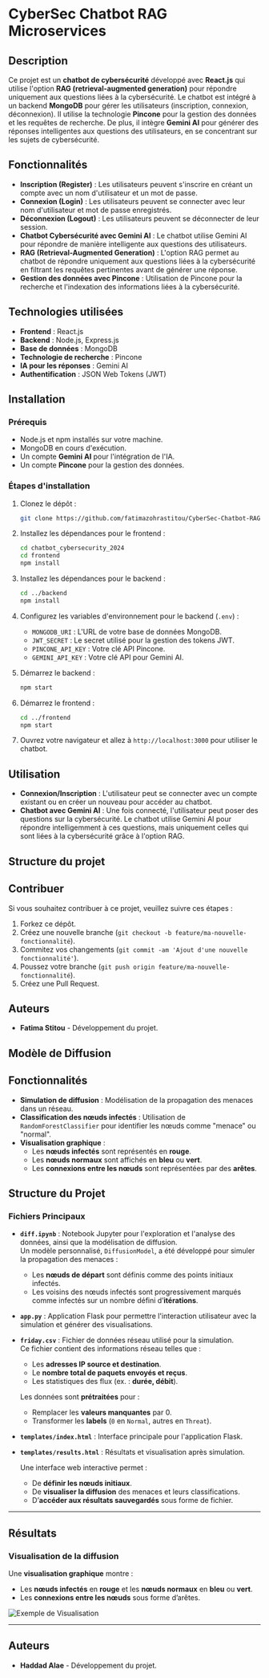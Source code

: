 ﻿# CyberSec Chatbot RAG Microservices

## Description

Ce projet est un **chatbot de cybersécurité** développé avec **React.js** qui utilise l'option **RAG (retrieval-augmented generation)** pour répondre uniquement aux questions liées à la cybersécurité. Le chatbot est intégré à un backend **MongoDB** pour gérer les utilisateurs (inscription, connexion, déconnexion). Il utilise la technologie **Pincone** pour la gestion des données et les requêtes de recherche. De plus, il intègre **Gemini AI** pour générer des réponses intelligentes aux questions des utilisateurs, en se concentrant sur les sujets de cybersécurité.

## Fonctionnalités

- **Inscription (Register)** : Les utilisateurs peuvent s'inscrire en créant un compte avec un nom d'utilisateur et un mot de passe.
- **Connexion (Login)** : Les utilisateurs peuvent se connecter avec leur nom d'utilisateur et mot de passe enregistrés.
- **Déconnexion (Logout)** : Les utilisateurs peuvent se déconnecter de leur session.
- **Chatbot Cybersécurité avec Gemini AI** : Le chatbot utilise Gemini AI pour répondre de manière intelligente aux questions des utilisateurs.
- **RAG (Retrieval-Augmented Generation)** : L'option RAG permet au chatbot de répondre uniquement aux questions liées à la cybersécurité en filtrant les requêtes pertinentes avant de générer une réponse.
- **Gestion des données avec Pincone** : Utilisation de Pincone pour la recherche et l'indexation des informations liées à la cybersécurité.

## Technologies utilisées

- **Frontend** : React.js
- **Backend** : Node.js, Express.js
- **Base de données** : MongoDB
- **Technologie de recherche** : Pincone
- **IA pour les réponses** : Gemini AI
- **Authentification** : JSON Web Tokens (JWT)

## Installation

### Prérequis

- Node.js et npm installés sur votre machine.
- MongoDB en cours d'exécution.
- Un compte **Gemini AI** pour l'intégration de l'IA.
- Un compte **Pincone** pour la gestion des données.

### Étapes d'installation

1. Clonez le dépôt :
    ```bash
    git clone https://github.com/fatimazohrastitou/CyberSec-Chatbot-RAG-Microservices.git
    ```

2. Installez les dépendances pour le frontend :
    ```bash
    cd chatbot_cybersecurity_2024
    cd frontend
    npm install
    ```

3. Installez les dépendances pour le backend :
    ```bash
    cd ../backend
    npm install
    ```

4. Configurez les variables d'environnement pour le backend (`.env`) :
    - `MONGODB_URI` : L'URL de votre base de données MongoDB.
    - `JWT_SECRET` : Le secret utilisé pour la gestion des tokens JWT.
    - `PINCONE_API_KEY` : Votre clé API Pincone.
    - `GEMINI_API_KEY` : Votre clé API pour Gemini AI.

5. Démarrez le backend :
    ```bash
    npm start
    ```

6. Démarrez le frontend :
    ```bash
    cd ../frontend
    npm start
    ```

7. Ouvrez votre navigateur et allez à `http://localhost:3000` pour utiliser le chatbot.

## Utilisation

- **Connexion/Inscription** : L'utilisateur peut se connecter avec un compte existant ou en créer un nouveau pour accéder au chatbot.
- **Chatbot avec Gemini AI** : Une fois connecté, l'utilisateur peut poser des questions sur la cybersécurité. Le chatbot utilise Gemini AI pour répondre intelligemment à ces questions, mais uniquement celles qui sont liées à la cybersécurité grâce à l'option RAG.

## Structure du projet



## Contribuer

Si vous souhaitez contribuer à ce projet, veuillez suivre ces étapes :

1. Forkez ce dépôt.
2. Créez une nouvelle branche (`git checkout -b feature/ma-nouvelle-fonctionnalité`).
3. Commitez vos changements (`git commit -am 'Ajout d'une nouvelle fonctionnalité'`).
4. Poussez votre branche (`git push origin feature/ma-nouvelle-fonctionnalité`).
5. Créez une Pull Request.

## Auteurs

- **Fatima Stitou** - Développement du projet.

  
## Modèle de Diffusion
## Fonctionnalités
- **Simulation de diffusion** : Modélisation de la propagation des menaces dans un réseau.
- **Classification des nœuds infectés** : Utilisation de `RandomForestClassifier` pour identifier les nœuds comme "menace" ou "normal".
- **Visualisation graphique** :
  - Les **nœuds infectés** sont représentés en **rouge**.
  - Les **nœuds normaux** sont affichés en **bleu** ou **vert**.
  - Les **connexions entre les nœuds** sont représentées par des **arêtes**.

## Structure du Projet 

### Fichiers Principaux

- **`diff.ipynb`** : Notebook Jupyter pour l'exploration et l'analyse des données, ainsi que la modélisation de diffusion.  
  Un modèle personnalisé, `DiffusionModel`, a été développé pour simuler la propagation des menaces :
  - Les **nœuds de départ** sont définis comme des points initiaux infectés.
  - Les voisins des nœuds infectés sont progressivement marqués comme infectés sur un nombre défini d’**itérations**.

- **`app.py`** : Application Flask pour permettre l'interaction utilisateur avec la simulation et générer des visualisations.

- **`friday.csv`** : Fichier de données réseau utilisé pour la simulation.  
  Ce fichier contient des informations réseau telles que :  
  - Les **adresses IP source et destination**.  
  - Le **nombre total de paquets envoyés et reçus**.  
  - Les statistiques des flux (ex. : **durée, débit**).  

  Les données sont **prétraitées** pour :  
  - Remplacer les **valeurs manquantes** par 0.  
  - Transformer les **labels** (`0` en `Normal`, autres en `Threat`).

- **`templates/index.html`** : Interface principale pour l'application Flask.  
- **`templates/results.html`** : Résultats et visualisation après simulation.  

  Une interface web interactive permet :  
  - De **définir les nœuds initiaux**.  
  - De **visualiser la diffusion** des menaces et leurs classifications.  
  - D’**accéder aux résultats sauvegardés** sous forme de fichier.  

---

## Résultats

### Visualisation de la diffusion

Une **visualisation graphique** montre :  
- Les **nœuds infectés** en **rouge** et les **nœuds normaux** en **bleu** ou **vert**.  
- Les **connexions entre les nœuds** sous forme d’arêtes.  

![Exemple de Visualisation](https://github.com/user-attachments/assets/c5c1e70d-be9a-4ba2-8657-0dc8be3dfa3a)

---

## Auteurs

- **Haddad Alae** - Développement du projet. 
